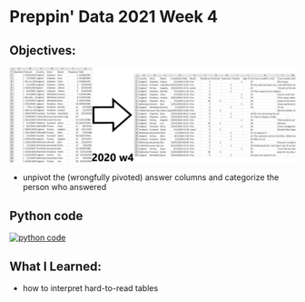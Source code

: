 # Preppin' Data 2021 Week 4

## Objectives:
<img src='2020 w4.jpg?raw=true' alt='sum pic'>

* unpivot the (wrongfully pivoted) answer columns and categorize the person who answered

## Python code
<a href='solution.py'>
<img src='code snippit' alt='python code'>
</a>

## What I Learned:
* how to interpret hard-to-read tables

